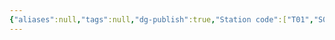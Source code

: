 ```yaml
---
{"aliases":null,"tags":null,"dg-publish":true,"Station code":["T01","S04"],"permalink":"/narrative/locations/worlds/maxwell/","dgPassFrontmatter":true}
---
```


